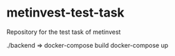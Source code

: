 # metinvest-test-task
Repository for the test task of metinvest

./backend =>
docker-compose build
docker-compose up